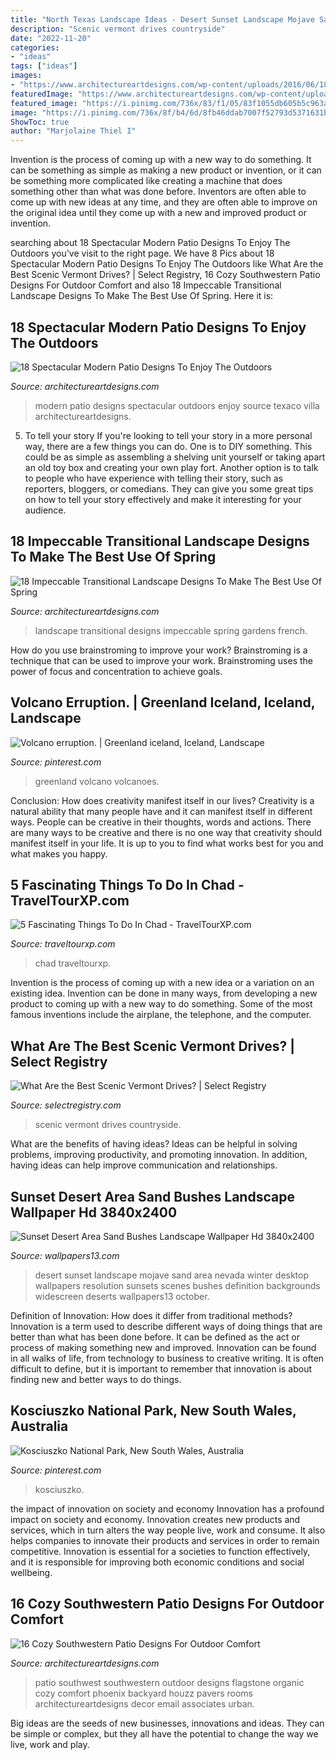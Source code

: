 ```yaml
---
title: "North Texas Landscape Ideas - Desert Sunset Landscape Mojave Sand Area Nevada Winter Desktop Wallpapers Resolution Sunsets Scenes Bushes Definition Backgrounds Widescreen Deserts Wallpapers13 October"
description: "Scenic vermont drives countryside"
date: "2022-11-20"
categories:
- "ideas"
tags: ["ideas"]
images:
- "https://www.architectureartdesigns.com/wp-content/uploads/2016/06/18-Spectacular-Modern-Patio-Designs-To-Enjoy-The-Outdoors-4.jpg"
featuredImage: "https://www.architectureartdesigns.com/wp-content/uploads/2015/04/18-Impeccable-Transitional-Landscape-Designs-To-Make-The-Best-Use-Of-Spring-1-630x945.jpg"
featured_image: "https://i.pinimg.com/736x/83/f1/05/83f1055db605b5c963a646ef0fab4812--landscape-photos-national-parks.jpg"
image: "https://i.pinimg.com/736x/8f/b4/6d/8fb46ddab7007f52793d5371631bbcd4--volcanoes-lava.jpg"
ShowToc: true
author: "Marjolaine Thiel I"
---
```



Invention is the process of coming up with a new way to do something. It can be something as simple as making a new product or invention, or it can be something more complicated like creating a machine that does something other than what was done before. Inventors are often able to come up with new ideas at any time, and they are often able to improve on the original idea until they come up with a new and improved product or invention.

	

		
searching about 18 Spectacular Modern Patio Designs To Enjoy The Outdoors you've visit to the right page. We have 8 Pics about 18 Spectacular Modern Patio Designs To Enjoy The Outdoors like What Are the Best Scenic Vermont Drives? | Select Registry, 16 Cozy Southwestern Patio Designs For Outdoor Comfort and also 18 Impeccable Transitional Landscape Designs To Make The Best Use Of Spring. Here it is:
		
    
## 18 Spectacular Modern Patio Designs To Enjoy The Outdoors

<img loading=lazy src="https://www.architectureartdesigns.com/wp-content/uploads/2016/06/18-Spectacular-Modern-Patio-Designs-To-Enjoy-The-Outdoors-4.jpg" onerror="this.onerror=null;this.src='https://tse2.mm.bing.net/th?id=OIP.JDk3qbusfxMs_AC0HJeLrQHaHa&amp;pid=15.1';" alt="18 Spectacular Modern Patio Designs To Enjoy The Outdoors">

_Source: architectureartdesigns.com_

>modern patio designs spectacular outdoors enjoy source texaco villa architectureartdesigns. 

	

5. To tell your story
If you're looking to tell your story in a more personal way, there are a few things you can do. One is to DIY something. This could be as simple as assembling a shelving unit yourself or taking apart an old toy box and creating your own play fort. Another option is to talk to people who have experience with telling their story, such as reporters, bloggers, or comedians. They can give you some great tips on how to tell your story effectively and make it interesting for your audience.

    
## 18 Impeccable Transitional Landscape Designs To Make The Best Use Of Spring

<img loading=lazy src="https://www.architectureartdesigns.com/wp-content/uploads/2015/04/18-Impeccable-Transitional-Landscape-Designs-To-Make-The-Best-Use-Of-Spring-1-630x945.jpg" onerror="this.onerror=null;this.src='https://tse4.mm.bing.net/th?id=OIP.bjRgre5yP6QILpSyPCayEQHaLH&amp;pid=15.1';" alt="18 Impeccable Transitional Landscape Designs To Make The Best Use Of Spring">

_Source: architectureartdesigns.com_

>landscape transitional designs impeccable spring gardens french. 

	

How do you use brainstroming to improve your work?
Brainstroming is a technique that can be used to improve your work. Brainstroming uses the power of focus and concentration to achieve goals.

    
## Volcano Erruption. | Greenland Iceland, Iceland, Landscape

<img loading=lazy src="https://i.pinimg.com/736x/8f/b4/6d/8fb46ddab7007f52793d5371631bbcd4--volcanoes-lava.jpg" onerror="this.onerror=null;this.src='https://tse2.mm.bing.net/th?id=OIP.AChxX_QWJgTLnwFYB8xkzgHaLG&amp;pid=15.1';" alt="Volcano erruption. | Greenland iceland, Iceland, Landscape">

_Source: pinterest.com_

>greenland volcano volcanoes. 

	

Conclusion: How does creativity manifest itself in our lives?
Creativity is a natural ability that many people have and it can manifest itself in different ways. People can be creative in their thoughts, words and actions. There are many ways to be creative and there is no one way that creativity should manifest itself in your life. It is up to you to find what works best for you and what makes you happy.

    
## 5 Fascinating Things To Do In Chad - TravelTourXP.com

<img loading=lazy src="https://www.traveltourxp.com/wp-content/uploads/2016/10/Things-To-Do-In-Chad.jpg" onerror="this.onerror=null;this.src='https://tse2.mm.bing.net/th?id=OIP.4bHPc9Zdg-1hsqeOI28QVwHaD8&amp;pid=15.1';" alt="5 Fascinating Things To Do In Chad - TravelTourXP.com">

_Source: traveltourxp.com_

>chad traveltourxp. 

	

Invention is the process of coming up with a new idea or a variation on an existing idea. Invention can be done in many ways, from developing a new product to coming up with a new way to do something. Some of the most famous inventions include the airplane, the telephone, and the computer.

    
## What Are The Best Scenic Vermont Drives? | Select Registry

<img loading=lazy src="https://selectregistry.com/wp-content/uploads/2018/10/VT-Countryside.jpg" onerror="this.onerror=null;this.src='https://tse3.mm.bing.net/th?id=OIP.9AgUu239OjK8ED14vlstzQHaE7&amp;pid=15.1';" alt="What Are the Best Scenic Vermont Drives? | Select Registry">

_Source: selectregistry.com_

>scenic vermont drives countryside. 

	

What are the benefits of having ideas?
Ideas can be helpful in solving problems, improving productivity, and promoting innovation. In addition, having ideas can help improve communication and relationships.

    
## Sunset Desert Area Sand Bushes Landscape Wallpaper Hd 3840x2400

<img loading=lazy src="https://www.wallpapers13.com/wp-content/uploads/2016/08/Sunset-desert-area-sand-bushes-Landscape-Wallpaper-HD-3840x2400-1680x1050.jpg" onerror="this.onerror=null;this.src='https://tse1.mm.bing.net/th?id=OIP.WrWb_E6CPjy6O9_CpbdoeAHaEo&amp;pid=15.1';" alt="Sunset Desert Area Sand Bushes Landscape Wallpaper Hd 3840x2400">

_Source: wallpapers13.com_

>desert sunset landscape mojave sand area nevada winter desktop wallpapers resolution sunsets scenes bushes definition backgrounds widescreen deserts wallpapers13 october. 

	

Definition of Innovation: How does it differ from traditional methods?
Innovation is a term used to describe different ways of doing things that are better than what has been done before. It can be defined as the act or process of making something new and improved. Innovation can be found in all walks of life, from technology to business to creative writing. It is often difficult to define, but it is important to remember that innovation is about finding new and better ways to do things.

    
## Kosciuszko National Park, New South Wales, Australia

<img loading=lazy src="https://i.pinimg.com/736x/83/f1/05/83f1055db605b5c963a646ef0fab4812--landscape-photos-national-parks.jpg" onerror="this.onerror=null;this.src='https://tse4.mm.bing.net/th?id=OIP.30H43cS2f8EKy0qin1YYkAHaEo&amp;pid=15.1';" alt="Kosciuszko National Park, New South Wales, Australia">

_Source: pinterest.com_

>kosciuszko. 

	

the impact of innovation on society and economy
Innovation has a profound impact on society and economy. Innovation creates new products and services, which in turn alters the way people live, work and consume. It also helps companies to innovate their products and services in order to remain competitive. Innovation is essential for a societies to function effectively, and it is responsible for improving both economic conditions and social wellbeing.

    
## 16 Cozy Southwestern Patio Designs For Outdoor Comfort

<img loading=lazy src="https://www.architectureartdesigns.com/wp-content/uploads/2016/04/16-Cozy-Southwestern-Patio-Designs-For-Outdoor-Comfort-13.jpg" onerror="this.onerror=null;this.src='https://tse1.mm.bing.net/th?id=OIP.tsLVXhbqJYcH0KiqZftrSQHaFZ&amp;pid=15.1';" alt="16 Cozy Southwestern Patio Designs For Outdoor Comfort">

_Source: architectureartdesigns.com_

>patio southwest southwestern outdoor designs flagstone organic cozy comfort phoenix backyard houzz pavers rooms architectureartdesigns decor email associates urban. 

	

Big ideas are the seeds of new businesses, innovations and ideas. They can be simple or complex, but they all have the potential to change the way we live, work and play.

